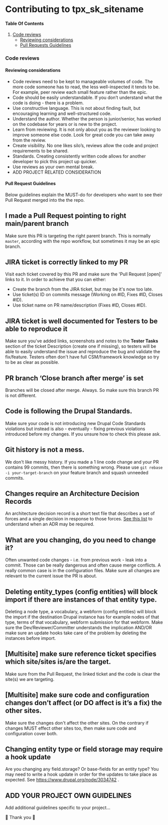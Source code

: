 # Contributing to tpx_sk_sitename

#### Table Of Contents
1. [Code reviews](#markdown-header-code-reviews)
    * [Reviewing considerations](#markdown-header-reviewing-considerations)
    * [Pull Requests Guidelines](#markdown-header-pull-request-guidelines)

### Code reviews

#### Reviewing considerations
* Code reviews need to be kept to manageable volumes of code. The more code someone has to read, the less well-inspected it tends to be. For example, peer review each small feature rather than the epic.
* Code should be easily understandable. If you don’t understand what the code is doing - there is a problem.
* Use constructive language. This is not about finding fault, but encouraging learning and well-structured code.
* Understand the author. Whether the person is junior/senior, has worked on the codebase for years or is new to the project.
* Learn from reviewing. It is not only about you as the reviewer looking to improve someone else code. Look for great code you can take away from the review.
* Create visibility. No one likes silo’s, reviews allow the code and project requirements to be shared.
* Standards. Creating consistently written code allows for another developer to pick this project up quicker.
* Use reviews as your own mental break.
* ADD PROJECT RELATED CONSIDERATION

#### Pull Request Guidelines

Below guidelines explain the MUST-do for developers who want to see their Pull Request merged into the the repo.

## I made a Pull Request pointing to right main/parent branch
Make sure this PR is targeting the right parent branch. This is normally `master`, according with the repo
workflow, but sometimes it may be an epic branch.

## JIRA ticket is correctly linked to my PR
Visit each ticket covered by this PR and make sure the 'Pull Request [open]' links to it.
In order to achieve that you can either:

* Create the branch from the JIRA ticket, but may be it's now too late.
* Use ticket(s) ID on commits message (Working on #ID, Fixes #ID, Closes #ID).
* Use ticket name on PR name/description (Fixes #ID, Closes #ID).

## JIRA ticket is well documented for Testers to be able to reproduce it
Make sure you've added links, screenshots and notes to the **Tester Tasks** section of the ticket Description (create
one if missing), so testers will be able to easily understand the issue and reproduce the bug and validate the fix/feature.
Testers often don't have full CSM/framework knowledge so try to be as clear as possible.

## PR branch ‘Close branch after merge’ is set
Branches will be closed after merge. Always. So make sure this branch PR is not different.

## Code is following the Drupal Standards.
Make sure your code is not introducing new Drupal Code Standards violations but instead is also - eventually - fixing previous violations introduced before my changes.
If you unsure how to check this please ask.

## Git history is not a mess.
We don't like messy history. If you made a 1 line code change and your PR contains 99 commits, then there is something wrong.
Please use `git rebase -i your-target-branch` on your feature branch and squash unneeded commits.

## Changes require an Architecture Decision Records
An architecture decision record is a short text file that describes a set of forces and a single decision in response to
those forces. [See this list](https://bitbucket.org/manifestodigital/manifesto-documentation-standards/src/master/#markdown-header-document-important-decisions-with-adrs) to understand when an ADR may be required.

## What are you changing, do you need to change it?
Often unwanted code changes - i.e. from previous work - leak into a commit. Those can be really dangerous and often cause merge conflicts. A really common case is in the configuration files.
Make sure all changes are relevant to the current issue the PR is about.

## Deleting entity_types (config entities) will block import if there are instances of that entity type.
Deleting a node type, a vocabulary, a webform (config entities) will block the import if the destination Drupal instance
has for example nodes of that type, terms of that vocabulary, webform submission for that webform.
Make sure the Dev/Reviewer/Committer understands the implication AND/OR make sure an update hooks take care of the
problem by deleting the instances before import.

## [Multisite] make sure reference ticket specifies which site/sites is/are the target.
Make sure from the Pull Request, the linked ticket and the code is clear the site(s) we are targeting.

## [Multisite] make sure code and configuration changes don’t affect (or DO affect is it’s a fix) the other sites.
Make sure the changes don't affect the other sites. On the contrary if changes MUST effect other sites too, then make
 sure code and configuration cover both.

## Changing entity type or field storage may require a hook update
Are you changing any field.storage? Or base-fields for an entity type? You may need to write a hook update
in order for the updates to take place as expected. See https://www.drupal.org/node/3034742 .

## ADD YOUR PROJECT OWN GUIDELINES
Add additional guidelines specific to your project...

:tada: Thank you :tada:

